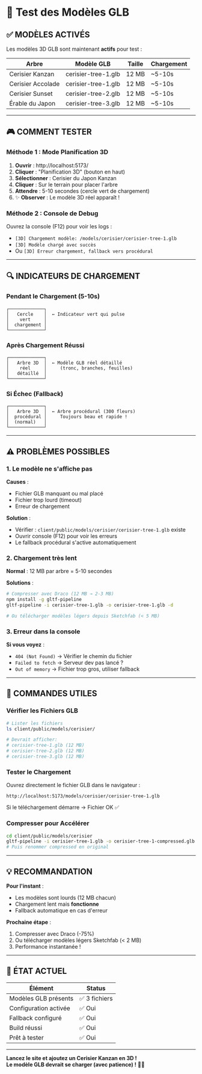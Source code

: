 # 🧪 Test des Modèles GLB

## ✅ MODÈLES ACTIVÉS

Les modèles 3D GLB sont maintenant **actifs** pour test :

| Arbre | Modèle GLB | Taille | Chargement |
|-------|------------|--------|------------|
| Cerisier Kanzan | cerisier-tree-1.glb | 12 MB | ~5-10s |
| Cerisier Accolade | cerisier-tree-1.glb | 12 MB | ~5-10s |
| Cerisier Sunset | cerisier-tree-2.glb | 12 MB | ~5-10s |
| Érable du Japon | cerisier-tree-3.glb | 12 MB | ~5-10s |

---

## 🎮 COMMENT TESTER

### Méthode 1 : Mode Planification 3D

1. **Ouvrir** : http://localhost:5173/
2. **Cliquer** : "Planification 3D" (bouton en haut)
3. **Sélectionner** : Cerisier du Japon Kanzan
4. **Cliquer** : Sur le terrain pour placer l'arbre
5. **Attendre** : 5-10 secondes (cercle vert de chargement)
6. ✨ **Observer** : Le modèle 3D réel apparaît !

### Méthode 2 : Console de Debug

Ouvrez la console (F12) pour voir les logs :
- `[3D] Chargement modèle: /models/cerisier/cerisier-tree-1.glb`
- `[3D] Modèle chargé avec succès`
- Ou `[3D] Erreur chargement, fallback vers procédural`

---

## 🔍 INDICATEURS DE CHARGEMENT

### Pendant le Chargement (5-10s)
```
┌─────────────┐
│   Cercle    │  ← Indicateur vert qui pulse
│    vert     │
│  chargement │
└─────────────┘
```

### Après Chargement Réussi
```
┌─────────────┐
│   Arbre 3D  │  ← Modèle GLB réel détaillé
│    réel     │     (tronc, branches, feuilles)
│   détaillé  │
└─────────────┘
```

### Si Échec (Fallback)
```
┌─────────────┐
│   Arbre 3D  │  ← Arbre procédural (300 fleurs)
│  procédural │     Toujours beau et rapide !
│  (normal)   │
└─────────────┘
```

---

## ⚠️ PROBLÈMES POSSIBLES

### 1. Le modèle ne s'affiche pas

**Causes** :
- Fichier GLB manquant ou mal placé
- Fichier trop lourd (timeout)
- Erreur de chargement

**Solution** :
- Vérifier : `client/public/models/cerisier/cerisier-tree-1.glb` existe
- Ouvrir console (F12) pour voir les erreurs
- Le fallback procédural s'active automatiquement

### 2. Chargement très lent

**Normal** : 12 MB par arbre = 5-10 secondes

**Solutions** :
```bash
# Compresser avec Draco (12 MB → 2-3 MB)
npm install -g gltf-pipeline
gltf-pipeline -i cerisier-tree-1.glb -o cerisier-tree-1.glb -d

# Ou télécharger modèles légers depuis Sketchfab (< 5 MB)
```

### 3. Erreur dans la console

**Si vous voyez** :
- `404 (Not Found)` → Vérifier le chemin du fichier
- `Failed to fetch` → Serveur dev pas lancé ?
- `Out of memory` → Fichier trop gros, utiliser fallback

---

## 🎯 COMMANDES UTILES

### Vérifier les Fichiers GLB

```bash
# Lister les fichiers
ls client/public/models/cerisier/

# Devrait afficher:
# cerisier-tree-1.glb (12 MB)
# cerisier-tree-2.glb (12 MB)
# cerisier-tree-3.glb (12 MB)
```

### Tester le Chargement

Ouvrez directement le fichier GLB dans le navigateur :
```
http://localhost:5173/models/cerisier/cerisier-tree-1.glb
```

Si le téléchargement démarre → Fichier OK ✅

### Compresser pour Accélérer

```bash
cd client/public/models/cerisier
gltf-pipeline -i cerisier-tree-1.glb -o cerisier-tree-1-compressed.glb -d
# Puis renommer compressed en original
```

---

## 💡 RECOMMANDATION

**Pour l'instant** :
- Les modèles sont lourds (12 MB chacun)
- Chargement lent mais **fonctionne**
- Fallback automatique en cas d'erreur

**Prochaine étape** :
1. Compresser avec Draco (-75%)
2. Ou télécharger modèles légers Sketchfab (< 2 MB)
3. Performance instantanée !

---

## 🎉 ÉTAT ACTUEL

| Élément | Status |
|---------|--------|
| Modèles GLB présents | ✅ 3 fichiers |
| Configuration activée | ✅ Oui |
| Fallback configuré | ✅ Oui |
| Build réussi | ✅ Oui |
| Prêt à tester | ✅ Oui |

---

**Lancez le site et ajoutez un Cerisier Kanzan en 3D !**  
**Le modèle GLB devrait se charger (avec patience) !** 🌳✨

